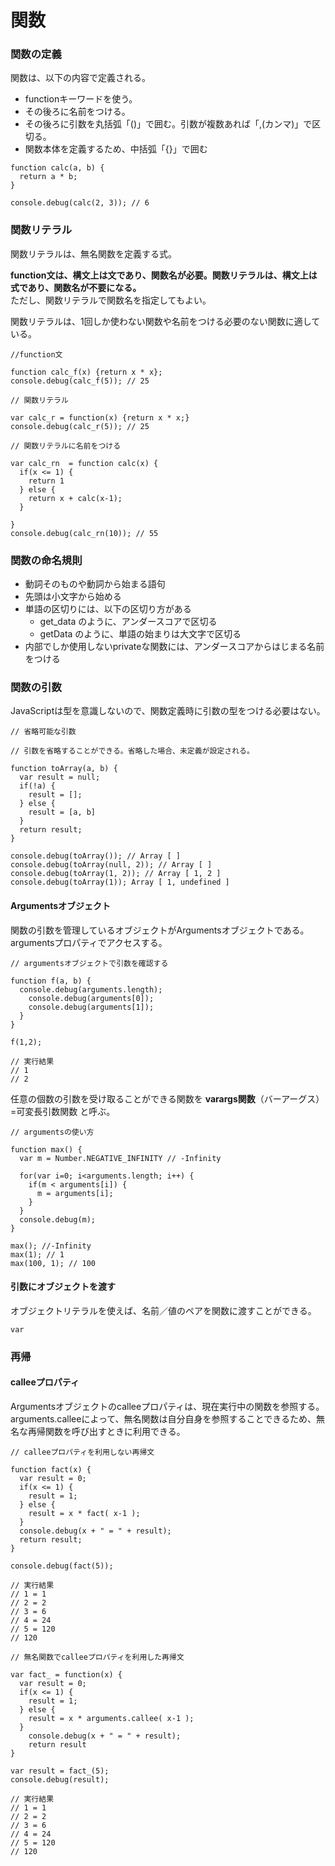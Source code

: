 # 関数

### 関数の定義

関数は、以下の内容で定義される。

* functionキーワードを使う。
* その後ろに名前をつける。
* その後ろに引数を丸括弧「()」で囲む。引数が複数あれば「,(カンマ)」で区切る。
* 関数本体を定義するため、中括弧「{}」で囲む

```
function calc(a, b) {
  return a * b;
}

console.debug(calc(2, 3)); // 6
```

### 関数リテラル

関数リテラルは、無名関数を定義する式。

**function文は、構文上は文であり、関数名が必要。関数リテラルは、構文上は式であり、関数名が不要になる。**  
ただし、関数リテラルで関数名を指定してもよい。

関数リテラルは、1回しか使わない関数や名前をつける必要のない関数に適している。

```
//function文

function calc_f(x) {return x * x};
console.debug(calc_f(5)); // 25

// 関数リテラル

var calc_r = function(x) {return x * x;}
console.debug(calc_r(5)); // 25

// 関数リテラルに名前をつける

var calc_rn  = function calc(x) {
  if(x <= 1) {
    return 1
  } else {
    return x + calc(x-1);
  }

}
console.debug(calc_rn(10)); // 55
```

### 関数の命名規則

* 動詞そのものや動詞から始まる語句
* 先頭は小文字から始める
* 単語の区切りには、以下の区切り方がある
  - get_data のように、アンダースコアで区切る
  - getData のように、単語の始まりは大文字で区切る
* 内部でしか使用しないprivateな関数には、アンダースコアからはじまる名前をつける

### 関数の引数

JavaScriptは型を意識しないので、関数定義時に引数の型をつける必要はない。

```
// 省略可能な引数

// 引数を省略することができる。省略した場合、未定義が設定される。

function toArray(a, b) {
  var result = null;
  if(!a) {
    result = [];
  } else {
    result = [a, b]
  }
  return result;
}

console.debug(toArray()); // Array [ ]
console.debug(toArray(null, 2)); // Array [ ]
console.debug(toArray(1, 2)); // Array [ 1, 2 ]
console.debug(toArray(1)); Array [ 1, undefined ]
```

#### Argumentsオブジェクト

関数の引数を管理しているオブジェクトがArgumentsオブジェクトである。  
argumentsプロパティでアクセスする。

```
// argumentsオブジェクトで引数を確認する

function f(a, b) {
  console.debug(arguments.length);
    console.debug(arguments[0]);
    console.debug(arguments[1]);
  }
}

f(1,2);

// 実行結果　
// 1
// 2
```

任意の個数の引数を受け取ることができる関数を **varargs関数**（バーアーグス）=可変長引数関数 と呼ぶ。

```
// argumentsの使い方

function max() {
  var m = Number.NEGATIVE_INFINITY // -Infinity

  for(var i=0; i<arguments.length; i++) {
    if(m < arguments[i]) {
      m = arguments[i];
    }
  }
  console.debug(m);
}

max(); //-Infinity
max(1); // 1
max(100, 1); // 100
```

#### 引数にオブジェクトを渡す

オブジェクトリテラルを使えば、名前／値のペアを関数に渡すことができる。

```
var

```

### 再帰
#### calleeプロパティ

Argumentsオブジェクトのcalleeプロパティは、現在実行中の関数を参照する。  
arguments.calleeによって、無名関数は自分自身を参照することできるため、無名な再帰関数を呼び出すときに利用できる。

```
// calleeプロパティを利用しない再帰文

function fact(x) {
  var result = 0;
  if(x <= 1) {
    result = 1;
  } else {
    result = x * fact( x-1 );   
  }
  console.debug(x + " = " + result);
  return result;
}

console.debug(fact(5));

// 実行結果
// 1 = 1
// 2 = 2
// 3 = 6
// 4 = 24
// 5 = 120
// 120
```

```
// 無名関数でcalleeプロパティを利用した再帰文

var fact_ = function(x) {
  var result = 0;
  if(x <= 1) {
    result = 1;
  } else {
    result = x * arguments.callee( x-1 );
  }
    console.debug(x + " = " + result);
    return result
}

var result = fact_(5);
console.debug(result);

// 実行結果
// 1 = 1
// 2 = 2
// 3 = 6
// 4 = 24
// 5 = 120
// 120
```
